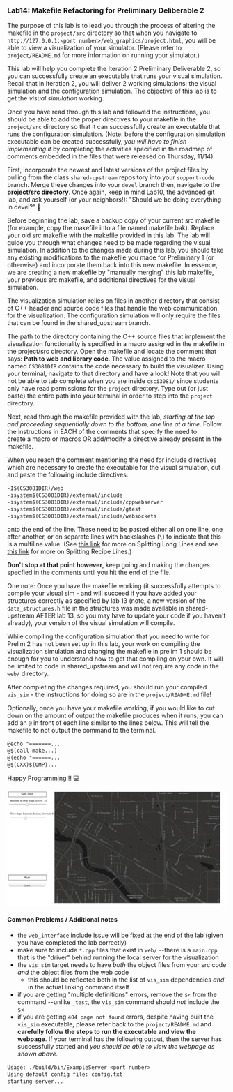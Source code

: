 ### Lab14: Makefile Refactoring for Preliminary Deliberable 2

The purpose of this lab is to lead you through the process of altering the makefile in the `project/src` directory so that when you navigate to `http://127.0.0.1:<port number>/web_graphics/project.html`, you will be able to view a visualization of your simulator. (Please refer to `project/README.md` for more information on running your simulator.)

This lab will help you complete the Iteration 2 Preliminary Deliverable 2, so you can successfully create an executable that runs your visual simulation. Recall that in Iteration 2, you will deliver 2 working simulations: the visual simulation and the configuration simulation. The objective of this lab is to get the _visual simulation_ working.

Once you have read through this lab and followed the instructions, you should be able to add the proper directives to your makefile in the `project/src` directory so that it can successfully create an executable that runs the configuration simulation. (Note: before the configuration simulation executable can be created successfully, _you will have to finish implementing it_ by completing the activities specified in the roadmap of comments embedded in the files that were released on Thursday, 11/14).


First, incorporate the newest and latest versions of the project files by pulling from the class `shared-upstream` repository into your `support-code` branch. Merge these changes into your `devel` branch then, navigate to the **project/src directory**. Once again, keep in mind Lab10, the advanced git lab, and ask yourself (or your neighbors!): "Should we be doing everything in devel?" :thinking:


Before beginning the lab, save a backup copy of your current src makefile (for example, copy the makefile into a file named makefile.bak).
Replace your old src makefile with the makefile provided in this lab. The lab will guide you through
what changes need to be made regarding the visual simulation. In addition to the changes made during
this lab, you should take any existing modifications to the makefile you made for Preliminary 1 (or otherwise)
and incorporate them back into this new makefile. In essence, we are creating a new makefile by "manually merging" this lab makefile, your previous src makefile, and additional directives for the visual simulation.

The visualization simulation relies on files in another directory that consist of C++ header and source code files that handle the web communication for the visualization. The configuration simulation will only require the files that can be found in the shared_upstream branch.

The path to the directory containing the C++ source files that implement the visualization functionality
is specified in a macro assigned in the makefile in the project/src directory. Open the makefile and locate the comment that says: **Path to web and library code**.  The value assigned to the macro named `CS3081DIR` contains the code necessary to build the visualizer. Using your terminal, navigate to that directory and have a look! Note that you will not be able to tab complete when you are inside `csci3081/` since students only have read permissions for the `project` directory. Type out (or just paste) the entire path into your terminal in order to step into the `project` directory.

Next, read through the makefile provided with the lab, _starting at the top and proceeding sequentially down to the bottom, one line at a time_. Follow the instructions in EACH of the comments that specify the need to  
create a macro or macros OR add/modify a directive already present in the makefile.

When you reach the comment mentioning the need for include directives which are necessary to create the executable for the visual simulation, cut and paste the following include directives:

```
-I$(CS3081DIR)/web  
-isystem$(CS3081DIR)/external/include  
-isystem$(CS3081DIR)/external/include/cppwebserver  
-isystem$(CS3081DIR)/external/include/gtest  
-isystem$(CS3081DIR)/external/include/websockets  
```

onto the end of the line. These need to be pasted either all on one line, one after another, or on separate lines with backslashes (`\`) to indicate that this is a multiline value. (See [this link](https://www.gnu.org/software/make/manual/html_node/Splitting-Lines.html#Splitting-Lines) for more on Splitting Long Lines and see [this link](https://www.gnu.org/software/make/manual/html_node/Splitting-Recipe-Lines.html) for more on Splitting Recipe Lines.)

**Don't stop at that point however**, keep going and making the changes specfied in the comments until you hit the end of the file. 

One note: Once you have the makefile working (it successfully attempts to compile your visual sim - and will succeed 
if you have added your structures correctly as specified by lab 13 (note, a new version of the `data_structures.h`
file in the structures was made available in shared-upstream AFTER lab 13, so you may have to update your code if you haven't already), your version of the visual simulation will compile.

While compiling the configuration simulation that you need to write for Prelim 2 has not been set up in this lab, your work on compiling the visualization simulation and changing the makefile in prelim 1 should be enough for you to understand how to get that compiling on your own. It will be limited to code in shared_upstream and will not require any code in the `web/` directory.

After completing the changes required, you should run your compiled `vis_sim` - the instructions for doing so are in the `project/README.md` file!

Optionally, once you have your makefile working, if you would like to cut down on the amount of output the makefile produces when it runs, you can add an `@` in front of each line similar to the lines below. This will tell the makefile to not output the command to the terminal.

```
@echo "=======...  
@$(call make...)  
@(echo "======...  
@$(CXX)$(OMP)...  
```

Happy Programming!!! :computer:

![example vis_sim webpage](vis_sim-example-webpage.png)

#### Common Problems / Additional notes
- the `web_interface` include issue will be fixed at the end of the lab (given you have completed the lab correctly)
- make sure to include `*.cpp` files that exist in `web/` --there is a `main.cpp` that is the "driver" behind running the local server for the visualization
- the `vis_sim` target needs to have _both_ the object files from your src code _and_ the object files from the web code
  - this should be reflected both in the list of `vis_sim` dependencies _and_ in the actual linking command itself
- if you are getting "multiple definitions" errors, remove the `$<` from the command --unlike `_test`, the `vis_sim` command should _not_ include the `$<`
- if you are getting `404 page not found` errors, despite having built the `vis_sim` executable, please refer back to the `project/README.md` and **carefully follow the steps to run the executable and view the webpage**. If your terminal has the following output, then the server has successfully started and _you should be able to view the webpage as shown above._
```
Usage: ./build/bin/ExampleServer <port number>
Using default config file: config.txt
starting server...
```
